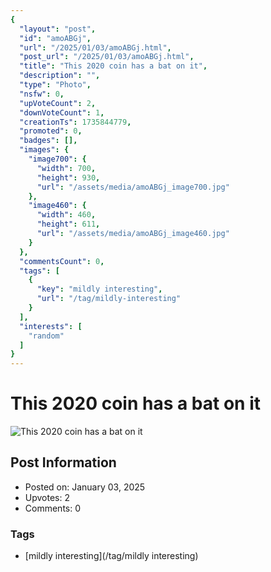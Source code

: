 ```yaml
---
{
  "layout": "post",
  "id": "amoABGj",
  "url": "/2025/01/03/amoABGj.html",
  "post_url": "/2025/01/03/amoABGj.html",
  "title": "This 2020 coin has a bat on it",
  "description": "",
  "type": "Photo",
  "nsfw": 0,
  "upVoteCount": 2,
  "downVoteCount": 1,
  "creationTs": 1735844779,
  "promoted": 0,
  "badges": [],
  "images": {
    "image700": {
      "width": 700,
      "height": 930,
      "url": "/assets/media/amoABGj_image700.jpg"
    },
    "image460": {
      "width": 460,
      "height": 611,
      "url": "/assets/media/amoABGj_image460.jpg"
    }
  },
  "commentsCount": 0,
  "tags": [
    {
      "key": "mildly interesting",
      "url": "/tag/mildly-interesting"
    }
  ],
  "interests": [
    "random"
  ]
}
---
```


# This 2020 coin has a bat on it

![This 2020 coin has a bat on it](/assets/media/amoABGj_image700.jpg)

## Post Information

- Posted on: January 03, 2025
- Upvotes: 2
- Comments: 0

### Tags

- [mildly interesting](/tag/mildly interesting)

